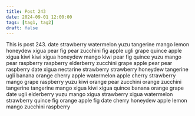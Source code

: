 ```yaml
---
title: Post 243
date: 2024-09-01 12:00:00
tags: [tag1, tag2]
draft: false
---
```

This is post 243.
date
strawberry
watermelon
yuzu
tangerine
mango
lemon
honeydew
xigua
pear
fig
pear
zucchini
fig
apple
ugli
grape
quince
apple
xigua
kiwi
kiwi
xigua
honeydew
mango
kiwi
pear
fig
quince
yuzu
mango
pear
raspberry
raspberry
elderberry
zucchini
grape
apple
pear
pear
raspberry
date
xigua
nectarine
strawberry
strawberry
honeydew
tangerine
ugli
banana
orange
cherry
apple
watermelon
apple
cherry
strawberry
mango
grape
raspberry
yuzu
kiwi
orange
pear
zucchini
orange
zucchini
tangerine
tangerine
mango
xigua
kiwi
xigua
quince
banana
orange
grape
date
ugli
elderberry
yuzu
mango
xigua
strawberry
xigua
watermelon
strawberry
quince
fig
orange
apple
fig
date
cherry
honeydew
apple
lemon
mango
zucchini
raspberry
